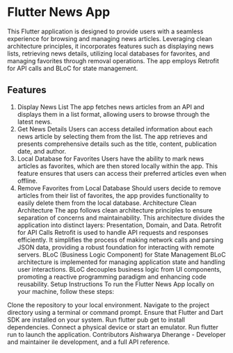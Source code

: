 # Flutter News App
This Flutter application is designed to provide users with a seamless experience for browsing and managing news articles. Leveraging clean architecture principles, it incorporates features such as displaying news lists, retrieving news details, utilizing local databases for favorites, and managing favorites through removal operations. The app employs Retrofit for API calls and BLoC for state management.

## Features
1. Display News List
   The app fetches news articles from an API and displays them in a list format, allowing users to browse through the latest news.
2. Get News Details
   Users can access detailed information about each news article by selecting them from the list. The app retrieves and presents comprehensive details such as the title, content, publication date, and author.
3. Local Database for Favorites
   Users have the ability to mark news articles as favorites, which are then stored locally within the app. This feature ensures that users can access their preferred articles even when offline.
4. Remove Favorites from Local Database
   Should users decide to remove articles from their list of favorites, the app provides functionality to easily delete them from the local database.
   Architecture
   Clean Architecture
   The app follows clean architecture principles to ensure separation of concerns and maintainability. This architecture divides the application into distinct layers: Presentation, Domain, and Data.
   Retrofit for API Calls
   Retrofit is used to handle API requests and responses efficiently. It simplifies the process of making network calls and parsing JSON data, providing a robust foundation for interacting with remote servers.
   BLoC (Business Logic Component) for State Management
   BLoC architecture is implemented for managing application state and handling user interactions. BLoC decouples business logic from UI components, promoting a reactive programming paradigm and enhancing code reusability.
   Setup Instructions
   To run the Flutter News App locally on your machine, follow these steps:

Clone the repository to your local environment.
Navigate to the project directory using a terminal or command prompt.
Ensure that Flutter and Dart SDK are installed on your system.
Run flutter pub get to install dependencies.
Connect a physical device or start an emulator.
Run flutter run to launch the application.
Contributors
Aishwarya Dherange - Developer and maintainer
ile development, and a full API reference.
